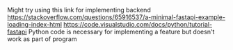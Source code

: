 Might try using this link for implementing backend https://stackoverflow.com/questions/65916537/a-minimal-fastapi-example-loading-index-html
https://code.visualstudio.com/docs/python/tutorial-fastapi
Python code is necessary for implementing a feature but doesn't work as part of program
